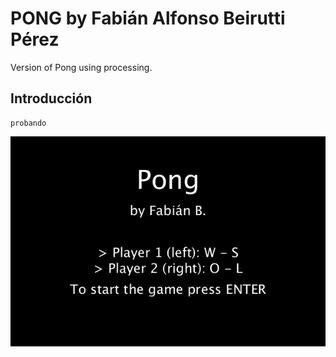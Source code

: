 # PONG by Fabián Alfonso Beirutti Pérez
Version of Pong using processing.

## Introducción
```
probando
```
<img align="center" src="/pongGif.gif" alt="Pong using processing"></img>
